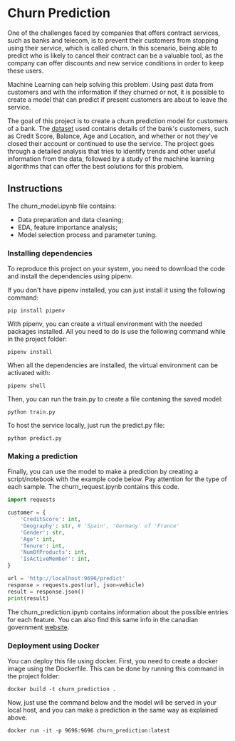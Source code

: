 # Churn Prediction
One of the challenges faced by companies that offers contract services, such as banks and telecom, is to prevent their customers from stopping using their service, which is called churn. In this scenario, being able to predict who is likely to cancel their contract can be a valuable tool, as the company can offer discounts and new service conditions in order to keep these users.   

Machine Learning can help solving this problem. Using past data from customers and with the information if they churned or not, it is possible to create a model that can predict if present customers are about to leave the service.   

The goal of this project is to create a churn prediction model for customers of a bank. The [dataset](https://www.kaggle.com/datasets/shubh0799/churn-modelling) used contains details of the bank's customers, such as Credit Score, Balance, Age and Location, and whether or not they've closed their account or continued to use the service. The project goes through a detailed analysis that tries to identify trends and other useful information from the data, followed by a study of the machine learning algorithms that can offer the best solutions for this problem.  

## Instructions
The churn_model.ipynb file contains: 
- Data preparation and data cleaning;
- EDA, feature importance analysis;
- Model selection process and parameter tuning.

### Installing dependencies
To reproduce this project on your system, you need to download the code and install the dependencies using pipenv. 

If you don't have pipenv installed, you can just install it using the following command:
```
pip install pipenv
```
With pipenv, you can create a virtual environment with the needed packages installed. All you need to do is use the following command while in the project folder:
```
pipenv install
```
When all the dependencies are installed, the virtual environment can be activated with:
```
pipenv shell
```
Then, you can run the train.py to create a file contaning the saved model:
```
python train.py
```
To host the service locally, just run the predict.py file:
```
python predict.py
```
### Making a prediction
Finally, you can use the model to make a prediction by creating a script/notebook with the example code below. Pay attention for the type of each sample. The churn_request.ipynb contains this code.
```python
import requests

customer = {
    'CreditScore': int, 
    'Geography': str, # 'Spain', 'Germany' of 'France'
    'Gender': str, 
    'Age': int, 
    'Tenure': int, 
    'NumOfProducts': int, 
    'IsActiveMember': int, 
}

url = 'http://localhost:9696/predict'
response = requests.post(url, json=vehicle)
result = response.json()
print(result)
```

The churn_prediction.ipynb contains information about the possible entries for each feature. You can also find this same info in the canadian government [website](https://open.canada.ca/data/en/dataset/98f1a129-f628-4ce4-b24d-6f16bf24dd64). 

### Deployment using Docker
You can deploy this file using docker. First, you need to create a docker image using the Dockerfile. This can be done by running this command in the project folder:
```
docker build -t churn_prediction .
```
Now, just use the command below and the model will be served in your local host, and you can make a prediction in the same way as explained above. 
```
docker run -it -p 9696:9696 churn_prediction:latest
```
